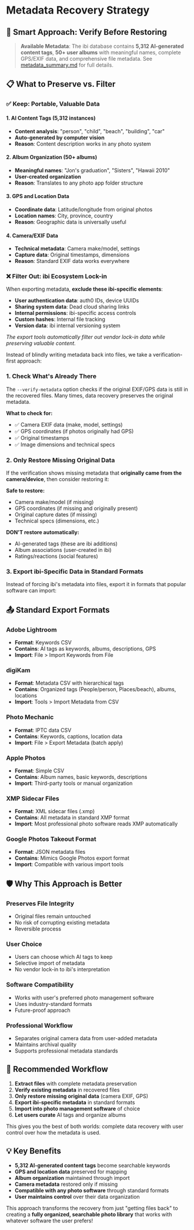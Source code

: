 # Metadata Recovery Strategy

## 🎯 Smart Approach: Verify Before Restoring

> **Available Metadata**: The ibi database contains **5,312 AI-generated content tags**, **50+ user albums** with meaningful names, complete GPS/EXIF data, and comprehensive file metadata. See [metadata_summary.md](metadata_summary.md) for full details.

## 📋 What to Preserve vs. Filter

### ✅ **Keep: Portable, Valuable Data**

#### 1. AI Content Tags (5,312 instances)

- **Content analysis**: "person", "child", "beach", "building", "car"
- **Auto-generated by computer vision**
- **Reason**: Content description works in any photo system

#### 2. Album Organization (50+ albums)

- **Meaningful names**: "Jon's graduation", "Sisters", "Hawaii 2010"
- **User-created organization**
- **Reason**: Translates to any photo app folder structure

#### 3. GPS and Location Data

- **Coordinate data**: Latitude/longitude from original photos
- **Location names**: City, province, country
- **Reason**: Geographic data is universally useful

#### 4. Camera/EXIF Data

- **Technical metadata**: Camera make/model, settings
- **Capture data**: Original timestamps, dimensions
- **Reason**: Standard EXIF data works everywhere

### ❌ **Filter Out: ibi Ecosystem Lock-in**

When exporting metadata, **exclude these ibi-specific elements**:

- **User authentication data**: auth0 IDs, device UUIDs
- **Sharing system data**: Dead cloud sharing links
- **Internal permissions**: ibi-specific access controls
- **Custom hashes**: Internal file tracking
- **Version data**: ibi internal versioning system

_The export tools automatically filter out vendor lock-in data while preserving valuable content._

Instead of blindly writing metadata back into files, we take a verification-first approach:

### 1. Check What's Already There

The `--verify-metadata` option checks if the original EXIF/GPS data is still in the recovered files. Many times, data recovery preserves the original metadata.

**What to check for:**

- ✅ Camera EXIF data (make, model, settings)
- ✅ GPS coordinates (if photos originally had GPS)
- ✅ Original timestamps
- ✅ Image dimensions and technical specs

### 2. Only Restore Missing Original Data

If the verification shows missing metadata that **originally came from the camera/device**, then consider restoring it:

**Safe to restore:**

- Camera make/model (if missing)
- GPS coordinates (if missing and originally present)
- Original capture dates (if missing)
- Technical specs (dimensions, etc.)

**DON'T restore automatically:**

- AI-generated tags (these are ibi additions)
- Album associations (user-created in ibi)
- Ratings/reactions (social features)

### 3. Export ibi-Specific Data in Standard Formats

Instead of forcing ibi's metadata into files, export it in formats that popular software can import:

## 📤 Standard Export Formats

### Adobe Lightroom

- **Format**: Keywords CSV
- **Contains**: AI tags as keywords, albums, descriptions, GPS
- **Import**: File > Import Keywords from File

### digiKam

- **Format**: Metadata CSV with hierarchical tags
- **Contains**: Organized tags (People/person, Places/beach), albums, locations
- **Import**: Tools > Import Metadata from CSV

### Photo Mechanic

- **Format**: IPTC data CSV
- **Contains**: Keywords, captions, location data
- **Import**: File > Export Metadata (batch apply)

### Apple Photos

- **Format**: Simple CSV
- **Contains**: Album names, basic keywords, descriptions
- **Import**: Third-party tools or manual organization

### XMP Sidecar Files

- **Format**: XML sidecar files (.xmp)
- **Contains**: All metadata in standard XMP format
- **Import**: Most professional photo software reads XMP automatically

### Google Photos Takeout Format

- **Format**: JSON metadata files
- **Contains**: Mimics Google Photos export format
- **Import**: Compatible with various import tools

## 🛡️ Why This Approach is Better

### Preserves File Integrity

- Original files remain untouched
- No risk of corrupting existing metadata
- Reversible process

### User Choice

- Users can choose which AI tags to keep
- Selective import of metadata
- No vendor lock-in to ibi's interpretation

### Software Compatibility

- Works with user's preferred photo management software
- Uses industry-standard formats
- Future-proof approach

### Professional Workflow

- Separates original camera data from user-added metadata
- Maintains archival quality
- Supports professional metadata standards

## 🚀 Recommended Workflow

1. **Extract files** with complete metadata preservation
2. **Verify existing metadata** in recovered files
3. **Only restore missing original data** (camera EXIF, GPS)
4. **Export ibi-specific metadata** in standard formats
5. **Import into photo management software** of choice
6. **Let users curate** AI tags and organize albums

This gives you the best of both worlds: complete data recovery with user control over how the metadata is used.

## 💡 Key Benefits

- **5,312 AI-generated content tags** become searchable keywords
- **GPS and location data** preserved for mapping
- **Album organization** maintained through import
- **Camera metadata** restored only if missing
- **Compatible with any photo software** through standard formats
- **User maintains control** over their data organization

This approach transforms the recovery from just "getting files back" to creating a **fully organized, searchable photo library** that works with whatever software the user prefers!
